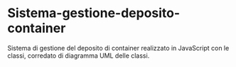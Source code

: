 # Sistema-gestione-deposito-container
Sistema di gestione del deposito di container realizzato in JavaScript con le classi, corredato di diagramma UML delle classi.
